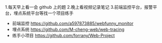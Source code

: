 1.每天早上看一会 github 上的题 2.晚上看视频记录笔记 3.前端监控平台，报警平台，埋点系统平台等找一个项目练手

- 前端监控 https://github.com/a597873885/webfunny_monitor
- 埋点系统 https://github.com/M-cheng-web/web-tracing
- 练手小项目 https://github.com/forrany/Web-Project
